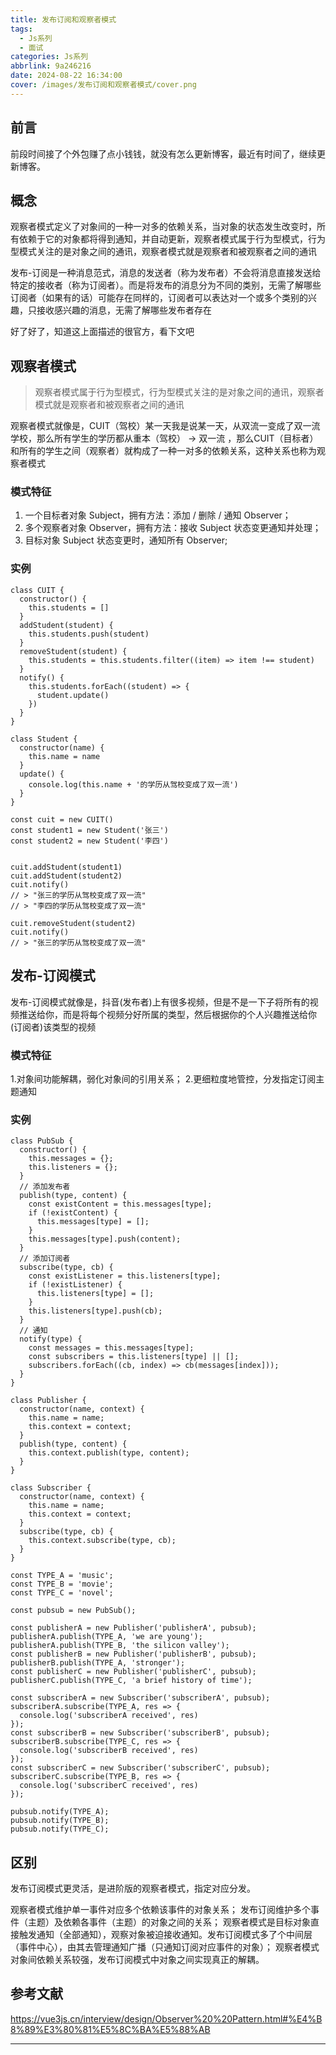 ```yaml
---
title: 发布订阅和观察者模式
tags:
  - Js系列
  - 面试
categories: Js系列
abbrlink: 9a246216
date: 2024-08-22 16:34:00
cover: /images/发布订阅和观察者模式/cover.png
---
```


## 前言

前段时间接了个外包赚了点小钱钱，就没有怎么更新博客，最近有时间了，继续更新博客。

## 概念

观察者模式定义了对象间的一种一对多的依赖关系，当对象的状态发生改变时，所有依赖于它的对象都将得到通知，并自动更新，观察者模式属于行为型模式，行为型模式关注的是对象之间的通讯，观察者模式就是观察者和被观察者之间的通讯

发布-订阅是一种消息范式，消息的发送者（称为发布者）不会将消息直接发送给特定的接收者（称为订阅者）。而是将发布的消息分为不同的类别，无需了解哪些订阅者（如果有的话）可能存在同样的，订阅者可以表达对一个或多个类别的兴趣，只接收感兴趣的消息，无需了解哪些发布者存在

好了好了，知道这上面描述的很官方，看下文吧

## 观察者模式

> 观察者模式属于行为型模式，行为型模式关注的是对象之间的通讯，观察者模式就是观察者和被观察者之间的通讯

观察者模式就像是，CUIT（驾校）某一天我是说某一天，从双流一变成了双一流学校，那么所有学生的学历都从重本（驾校） -> 双一流
，那么CUIT（目标者）和所有的学生之间（观察者）就构成了一种一对多的依赖关系，这种关系也称为观察者模式

### 模式特征

1. 一个目标者对象 Subject，拥有方法：添加 / 删除 / 通知 Observer；
2. 多个观察者对象 Observer，拥有方法：接收 Subject 状态变更通知并处理；
3. 目标对象 Subject 状态变更时，通知所有 Observer;

### 实例

``` tsx
class CUIT {
  constructor() {
    this.students = []
  }
  addStudent(student) {
    this.students.push(student)
  }
  removeStudent(student) {
    this.students = this.students.filter((item) => item !== student)
  }
  notify() {
    this.students.forEach((student) => {
      student.update()
    })
  }
}

class Student {
  constructor(name) {
    this.name = name
  }
  update() {
    console.log(this.name + '的学历从驾校变成了双一流')
  }
}

const cuit = new CUIT()
const student1 = new Student('张三')
const student2 = new Student('李四')


cuit.addStudent(student1)
cuit.addStudent(student2)
cuit.notify()
// > "张三的学历从驾校变成了双一流"
// > "李四的学历从驾校变成了双一流"

cuit.removeStudent(student2)
cuit.notify()
// > "张三的学历从驾校变成了双一流"

```
## 发布-订阅模式

发布-订阅模式就像是，抖音(发布者)上有很多视频，但是不是一下子将所有的视频推送给你，而是将每个视频分好所属的类型，然后根据你的个人兴趣推送给你(订阅者)该类型的视频

### 模式特征

1.对象间功能解耦，弱化对象间的引用关系；
2.更细粒度地管控，分发指定订阅主题通知

### 实例


```tsx
class PubSub {
  constructor() {
    this.messages = {};
    this.listeners = {};
  }
  // 添加发布者
  publish(type, content) {
    const existContent = this.messages[type];
    if (!existContent) {
      this.messages[type] = [];
    }
    this.messages[type].push(content);
  }
  // 添加订阅者
  subscribe(type, cb) {
    const existListener = this.listeners[type];
    if (!existListener) {
      this.listeners[type] = [];
    }
    this.listeners[type].push(cb);
  }
  // 通知
  notify(type) {
    const messages = this.messages[type];
    const subscribers = this.listeners[type] || [];
    subscribers.forEach((cb, index) => cb(messages[index]));
  }
}

class Publisher {
  constructor(name, context) {
    this.name = name;
    this.context = context;
  }
  publish(type, content) {
    this.context.publish(type, content);
  }
}

class Subscriber {
  constructor(name, context) {
    this.name = name;
    this.context = context;
  }
  subscribe(type, cb) {
    this.context.subscribe(type, cb);
  }
}

const TYPE_A = 'music';
const TYPE_B = 'movie';
const TYPE_C = 'novel';

const pubsub = new PubSub();

const publisherA = new Publisher('publisherA', pubsub);
publisherA.publish(TYPE_A, 'we are young');
publisherA.publish(TYPE_B, 'the silicon valley');
const publisherB = new Publisher('publisherB', pubsub);
publisherB.publish(TYPE_A, 'stronger');
const publisherC = new Publisher('publisherC', pubsub);
publisherC.publish(TYPE_C, 'a brief history of time');

const subscriberA = new Subscriber('subscriberA', pubsub);
subscriberA.subscribe(TYPE_A, res => {
  console.log('subscriberA received', res)
});
const subscriberB = new Subscriber('subscriberB', pubsub);
subscriberB.subscribe(TYPE_C, res => {
  console.log('subscriberB received', res)
});
const subscriberC = new Subscriber('subscriberC', pubsub);
subscriberC.subscribe(TYPE_B, res => {
  console.log('subscriberC received', res)
});

pubsub.notify(TYPE_A);
pubsub.notify(TYPE_B);
pubsub.notify(TYPE_C);

```

## 区别

发布订阅模式更灵活，是进阶版的观察者模式，指定对应分发。

观察者模式维护单一事件对应多个依赖该事件的对象关系；
发布订阅维护多个事件（主题）及依赖各事件（主题）的对象之间的关系；
观察者模式是目标对象直接触发通知（全部通知），观察对象被迫接收通知。发布订阅模式多了个中间层（事件中心），由其去管理通知广播（只通知订阅对应事件的对象）；
观察者模式对象间依赖关系较强，发布订阅模式中对象之间实现真正的解耦。


## 参考文献

https://vue3js.cn/interview/design/Observer%20%20Pattern.html#%E4%B8%89%E3%80%81%E5%8C%BA%E5%88%AB

---
